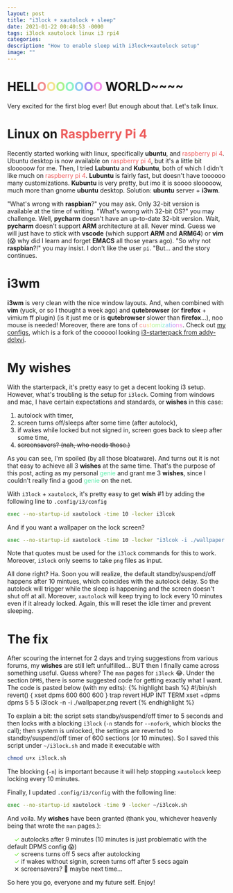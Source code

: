 ```yaml
---
layout: post
title: "i3lock + xautolock + sleep"
date: 2021-01-22 00:40:53 -0000
tags: i3lock xautolock linux i3 rpi4
categories: 
description: "How to enable sleep with i3lock+xautolock setup"
image: ""
---
```

# HELL<span style="color:hsl(0,80%,75%)">O</span><span style="margin-left:-0em;color:hsl(51,80%,75%)">O</span><span style="margin-left:-0em;color:hsl(102,80%,75%)">O</span><span style="margin-left:-0em;color:hsl(153,80%,75%)">O</span><span style="margin-left:-0em;color:hsl(204,80%,75%)">O</span><span style="margin-left:-0em;color:hsl(255,80%,75%)">O</span><span style="margin-left:-0em;color:hsl(306,80%,75%)">O</span> WORLD~~~~

Very excited for the first blog ever! But enough about that. Let's talk linux.

# Linux on <span style="color:hsl(0,80%,65%)">Raspberry Pi 4</span>
Recently started working with linux, specifically **ubuntu**, and <span style="color:hsl(0,80%,65%)">raspberry pi 4</span>. Ubuntu desktop is now available on <span style="color:hsl(0,80%,65%)">raspberry pi 4</span>, but it's a little bit slooooow for me. Then, I tried **Lubuntu** and **Kubuntu**, both of which I didn't like much on <span style="color:hsl(0,80%,65%)">raspberry pi 4</span>. **Lubuntu** is fairly fast, but doesn't have toooooo many customizations. **Kubuntu** is very pretty, but imo it is soooo slooooow, much more than gnome **ubuntu** desktop. Solution: **ubuntu** server + **i3wm**.

"What's wrong with **raspbian**?" you may ask. Only 32-bit version is available at the time of writing. "What's wrong with 32-bit OS?" you may challenge. Well, **pycharm** doesn't have an up-to-date 32-bit version. Wait, **pycharm** doesn't support **ARM** architecture at all. Never mind. Guess we will just have to stick with **vscode** (which support **ARM** and **ARM64**) or **vim** (&#128561; why did I learn and forget **EMACS** all those years ago). "So why not **raspbian**?!" you may insist. I don't like the user `pi`. "But... and the story continues.

# **i3wm**
**i3wm** is very clean with the nice window layouts. And, when combined with **vim** (yuck, or so I thought a week ago) and **qutebrowser** (or **firefox** + vimium ff plugin) (is it just me or is **qutebrowser** slower than **firefox**...), noo mouse is needed! Moreover, there are tons of <span style="color:hsl(0,80%,75%)">cu</span><span style="color:hsl(51,80%,75%)">st</span><span style="color:hsl(102,80%,75%)">om</span><span style="color:hsl(153,80%,75%)">iz</span><span style="color:hsl(204,80%,75%)">at</span><span style="color:hsl(255,80%,75%)">io</span><span style="color:hsl(306,80%,75%)">ns</span>. Check out [my configs](https://github.com/oddsun/i2-starterpack), which is a fork of the coooool looking [i3-starterpack from addy-dclxvi](https://github.com/addy-dclxvi/i3-starterpack).

# My **wishes**
With the starterpack, it's pretty easy to get a decent looking i3 setup. However, what's troubling is the setup for `i3lock`. Coming from windows and mac, I have certain expectations and standards, or **wishes** in this case:
1. autolock with timer,
2. screen turns off/sleeps after some time (after autolock),
3. if wakes while locked but not signed in, screen goes back to sleep after some time,
4. ~~screensavers? (nah, who needs those.)~~

As you can see, I'm spoiled (by all those bloatware). And turns out it is not that easy to achieve all 3 **wishes** at the same time. That's the purpose of this post, acting as my personal <span style="color:hsl(153,80%,65%)">genie</span> and grant me 3 **wishes**, since I couldn't really find a good <span style="color:hsl(153,80%,65%)">genie</span> on the net.

With `i3lock` + `xautolock`, it's pretty easy to get **wish** #1 by adding the following line to `.config/i3/config`

```bash
exec --no-startup-id xautolock -time 10 -locker i3lcok
```

And if you want a wallpaper on the lock screen?
```bash
exec --no-startup-id xautolock -time 10 -locker "i3lcok -i ./wallpaper.png"
```
Note that quotes must be used for the `i3lock` commands for this to work. Moreover, `i3lock` only seems to take `png` files as input.

All done right? Ha. Soon you will realize, the default standby/suspend/off happens after 10 mintues, which coincides with the autolock delay. So the autolock will trigger while the sleep is happening and the screen doesn't shut off at all. Moreover, `xautolock` will keep trying to lock every 10 minutes even if it already locked. Again, this will reset the idle timer and prevent sleeping.

# The fix
After scouring the internet for 2 days and trying suggestions from various forums, my **wishes** are still left unfulfilled... BUT then I finally came across something useful. Guess where? The `man` pages for `i3lock` &#128514;. Under the section `DPMS`, there is some suggested code for getting exactly what I want. The code is pasted below (with my edits):
{% highlight bash %}
#!/bin/sh
revert() {
  xset dpms 600 600 600
}
trap revert HUP INT TERM
xset +dpms dpms 5 5 5
i3lock -n -i ./wallpaper.png
revert
{% endhighlight %}

To explain a bit: the script sets standby/suspend/off timer to 5 seconds and then locks with a blocking `i3lock` (`-n` stands for `--nofork`, which blocks the call); then system is unlocked, the settings are reverted to standby/suspend/off timer of 600 sections (or 10 minutes). So I saved this script under `~/i3lock.sh` and made it executable with
```bash
chmod u+x i3lock.sh
```
The blocking (`-n`) is important because it will help stopping `xautolock` keep locking every 10 minutes.

Finally, I updated `.config/i3/config` with the following line:
```bash
exec --no-startup-id xautolock -time 9 -locker ~/i3lcok.sh
```
And voila. My **wishes** have been granted (thank you, whichever heavenly being that wrote the `man` pages.):

&nbsp;&nbsp;&nbsp;&nbsp;<span style="margin-left:-0em;color:hsl(102,80%,50%)">&#10003;</span> autolocks after 9 minutes (10 minutes is just problematic with the default DPMS config &#128561;)  
&nbsp;&nbsp;&nbsp;&nbsp;<span style="margin-left:-0em;color:hsl(102,80%,50%)">&#10003;</span> screens turns off 5 secs after autolocking  
&nbsp;&nbsp;&nbsp;&nbsp;<span style="margin-left:-0em;color:hsl(102,80%,50%)">&#10003;</span> if wakes without signin, screen turns off after 5 secs again  
&nbsp;&nbsp;&nbsp;&nbsp;&#10799; screensavers? &#129318; maybe next time... 

So here you go, everyone and my future self. Enjoy!
